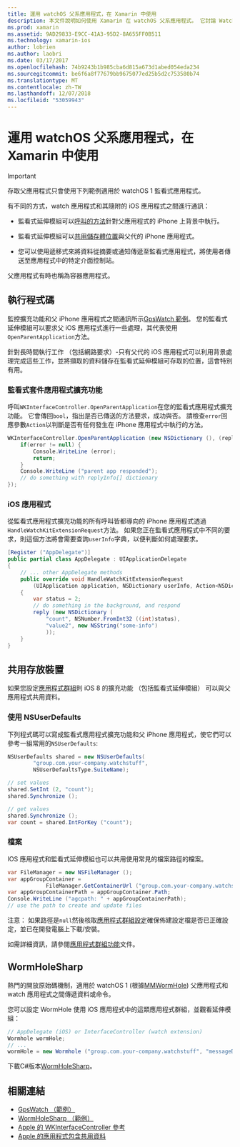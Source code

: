 ```yaml
---
title: 運用 watchOS 父系應用程式，在 Xamarin 中使用
description: 本文件說明如何使用 Xamarin 在 watchOS 父系應用程式。 它討論 WatchKit 應用程式擴充功能、 iOS 應用程式，共用存放裝置和更多功能。
ms.prod: xamarin
ms.assetid: 9AD29833-E9CC-41A3-95D2-8A655FF0B511
ms.technology: xamarin-ios
author: lobrien
ms.author: laobri
ms.date: 03/17/2017
ms.openlocfilehash: 74b9243b1b985cba6d815a673d1abed054eda234
ms.sourcegitcommit: be6f6a8f77679bb9675077ed25b5d2c753580b74
ms.translationtype: MT
ms.contentlocale: zh-TW
ms.lasthandoff: 12/07/2018
ms.locfileid: "53059943"
---
```

# <a name="working-with-the-watchos-parent-application-in-xamarin"></a>運用 watchOS 父系應用程式，在 Xamarin 中使用

> [!IMPORTANT]
> 存取父應用程式只會使用下列範例適用於 watchOS 1 監看式應用程式。


有不同的方式，watch 應用程式和其隨附的 iOS 應用程式之間進行通訊：

- 監看式延伸模組可以[呼叫的方法](#code)針對父應用程式的 iPhone 上背景中執行。

- 監看式延伸模組可以[共用儲存體位置](#storage)與父代的 iPhone 應用程式。

- 您可以使用遞移式來將資料從摘要或通知傳遞至監看式應用程式，將使用者傳送至應用程式中的特定介面控制站。

父應用程式有時也稱為容器應用程式。


<a name="code" />

## <a name="run-code"></a>執行程式碼

監控擴充功能和父 iPhone 應用程式之間通訊所示[GpsWatch 範例](https://developer.xamarin.com/samples/GpsWatch)。
您的監看式延伸模組可以要求父 iOS 應用程式進行一些處理，其代表使用`OpenParentApplication`方法。

針對長時間執行工作 （包括網路要求）-只有父代的 iOS 應用程式可以利用背景處理完成這些工作，並將擷取的資料儲存在監看式延伸模組可存取的位置，這會特別有用。



### <a name="watch-kit-app-extension"></a>監看式套件應用程式擴充功能

呼叫`WKInterfaceController.OpenParentApplication`在您的監看式應用程式擴充功能。 它會傳回`bool`，指出是否已傳送的方法要求，成功與否。 請檢查`error`回應參數`Action`以判斷是否有任何發生在 iPhone 應用程式中執行的方法。

```csharp
WKInterfaceController.OpenParentApplication (new NSDictionary (), (replyInfo, error) => {
    if(error != null) {
        Console.WriteLine (error);
        return;
    }
    Console.WriteLine ("parent app responded");
    // do something with replyInfo[] dictionary
});
```


### <a name="ios-app"></a>iOS 應用程式

從監看式應用程式擴充功能的所有呼叫皆都導向的 iPhone 應用程式透過`HandleWatchKitExtensionRequest`方法。
如果您正在監看式應用程式中不同的要求，則這個方法將會需要查詢`userInfo`字典，以便判斷如何處理要求。


```csharp
[Register ("AppDelegate")]
public partial class AppDelegate : UIApplicationDelegate
{
    // ... other AppDelegate methods
    public override void HandleWatchKitExtensionRequest
        (UIApplication application, NSDictionary userInfo, Action<NSDictionary> reply)
    {
        var status = 2;
        // do something in the background, and respond
        reply (new NSDictionary (
            "count", NSNumber.FromInt32 ((int)status),
            "value2", new NSString("some-info")
            ));
    }
}
```


<a name="storage" />

## <a name="shared-storage"></a>共用存放裝置

如果您設定[應用程式群組](~/ios/watchos/app-fundamentals/app-groups.md)則 iOS 8 的擴充功能 （包括監看式延伸模組） 可以與父應用程式共用資料。

<a name="nsuserdefaults" />

### <a name="nsuserdefaults"></a>使用 NSUserDefaults

下列程式碼可以寫成監看式應用程式擴充功能和父 iPhone 應用程式，使它們可以參考一組常用的`NSUserDefaults`:

```csharp
NSUserDefaults shared = new NSUserDefaults(
        "group.com.your-company.watchstuff",
        NSUserDefaultsType.SuiteName);

// set values
shared.SetInt (2, "count");
shared.Synchronize ();

// get values
shared.Synchronize ();
var count = shared.IntForKey ("count");
```

<a name="files" />

### <a name="files"></a>檔案

IOS 應用程式和監看式延伸模組也可以共用使用常見的檔案路徑的檔案。

```csharp
var FileManager = new NSFileManager ();
var appGroupContainer =
            FileManager.GetContainerUrl ("group.com.your-company.watchstuff");
var appGroupContainerPath = appGroupContainer.Path;
Console.WriteLine ("agcpath: " + appGroupContainerPath);
// use the path to create and update files
```

注意： 如果路徑是`null`然後核取[應用程式群組設定](~/ios/watchos/app-fundamentals/app-groups.md)確保佈建設定檔是否已正確設定，並已在開發電腦上下載/安裝。

如需詳細資訊，請參閱[應用程式群組功能](~/ios/deploy-test/provisioning/capabilities/app-groups-capabilities.md)文件。

## <a name="wormholesharp"></a>WormHoleSharp

熱門的開放原始碼機制，適用於 watchOS 1 (根據[MMWormHole](https://github.com/mutualmobile/MMWormhole)) 父應用程式和 watch 應用程式之間傳遞資料或命令。

您可以設定 WormHole 使用 iOS 應用程式中的這類應用程式群組，並觀看延伸模組：

```csharp
// AppDelegate (iOS) or InterfaceController (watch extension)
Wormhole wormHole;
// ...
wormHole = new Wormhole ("group.com.your-company.watchstuff", "messageDir");
```

下載C#版本[WormHoleSharp](https://github.com/Clancey/WormHoleSharp)。



## <a name="related-links"></a>相關連結

- [GpsWatch （範例）](https://developer.xamarin.com/samples/monotouch/watchOS/WatchKitCatalog/)
- [WormHoleSharp （範例）](https://github.com/Clancey/WormHoleSharp)
- [Apple 的 WKInterfaceController 參考](https://developer.apple.com/library/prerelease/ios/documentation/WatchKit/Reference/WKInterfaceController_class/index.html#//apple_ref/occ/clm/WKInterfaceController/openParentApplication:reply:)
- [Apple 的應用程式包含共用資料](https://developer.apple.com/library/ios/documentation/General/Conceptual/ExtensibilityPG/ExtensionScenarios.html)
